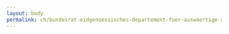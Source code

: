 ```yaml
---
layout: body
permalink: ch/bundesrat-eidgenoessisches-departement-fuer-auswaertige-angelegenheiten-staatssekretariat-politische-direktion/
---
```


